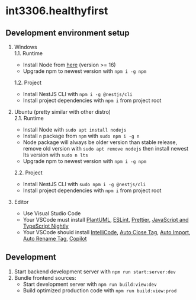 # int3306.healthyfirst

## Development environment setup

1.  Windows<br>
    1.1. Runtime<br>

    - Install Node from <a href="https://nodejs.org/en/download/">here</a> (version >= 16)
    - Upgrade npm to newest version with `npm i -g npm`

    1.2. Project<br>

    - Install NestJS CLI with `npm i -g @nestjs/cli`
    - Install project dependencies with `npm i` from project root

2.  Ubuntu (pretty similar with other distro)<br>
    2.1. Runtime<br>

    - Install Node with `sudo apt install nodejs`
    - Install `n` package from `npm` with `sudo npm i -g n`
    - Node package will always be older version than stable release, remove old version with `sudo apt remove nodejs` then install newest lts version with `sudo n lts`
    - Upgrade npm to newest version with `npm i -g npm`

    2.2. Project<br>

    - Install NestJS CLI with `sudo npm i -g @nestjs/cli`
    - Install project dependencies with `npm i` from project root

3.  Editor<br>
    - Use Visual Studio Code
    - Your VSCode must install <a href="https://marketplace.visualstudio.com/items?itemName=jebbs.plantuml">PlantUML</a>, <a href="https://marketplace.visualstudio.com/items?itemName=dbaeumer.vscode-eslint">ESLint</a>, <a href="https://marketplace.visualstudio.com/items?itemName=esbenp.prettier-vscode">Prettier</a>, <a href="https://marketplace.visualstudio.com/items?itemName=ms-vscode.vscode-typescript-next">JavaScript and TypeScript Nightly</a>
    - Your VSCode should install <a href="https://marketplace.visualstudio.com/items?itemName=VisualStudioExptTeam.vscodeintellicode">IntelliCode</a>, <a href="https://marketplace.visualstudio.com/items?itemName=formulahendry.auto-close-tag">Auto Close Tag</a>, <a href="https://marketplace.visualstudio.com/items?itemName=steoates.autoimport">Auto Import</a>, <a href="https://marketplace.visualstudio.com/items?itemName=formulahendry.auto-rename-tag">Auto Rename Tag</a>, <a href="https://marketplace.visualstudio.com/items?itemName=GitHub.copilot">Copilot</a>

## Development

1. Start backend development server with `npm run start:server:dev`
2. Bundle frontend sources:
    - Start development server with `npm run build:view:dev`
    - Build optimized production code with `npm run build:view:prod`